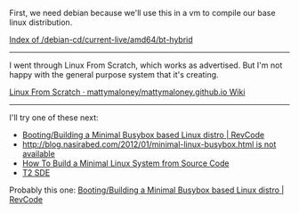 First, we need debian because we'll use this in a vm to compile our base linux distribution.

[Index of /debian-cd/current-live/amd64/bt-hybrid](http://cdimage.debian.org/debian-cd/current-live/amd64/bt-hybrid/)

---

I went through Linux From Scratch, which works as advertised. But I'm not happy with the general purpose system that it's creating.

[Linux From Scratch · mattymaloney/mattymaloney.github.io Wiki](https://github.com/mattymaloney/mattymaloney.github.io/wiki/Linux-From-Scratch)

---

I'll try one of these next:

* [Booting/Building a Minimal Busybox based Linux distro | RevCode](https://revcode.wordpress.com/2012/02/25/booting-a-minimal-busybox-based-linux-distro/)
* [http://blog.nasirabed.com/2012/01/minimal-linux-busybox.html is not available](http://blog.nasirabed.com/2012/01/minimal-linux-busybox.html)
* [How To Build a Minimal Linux System from Source Code](http://users.cecs.anu.edu.au/~okeefe/p2b/buildMin/buildMin.html)
* [T2 SDE](http://www.t2-project.org/about.html)

Probably this one: [Booting/Building a Minimal Busybox based Linux distro | RevCode](https://revcode.wordpress.com/2012/02/25/booting-a-minimal-busybox-based-linux-distro/)

